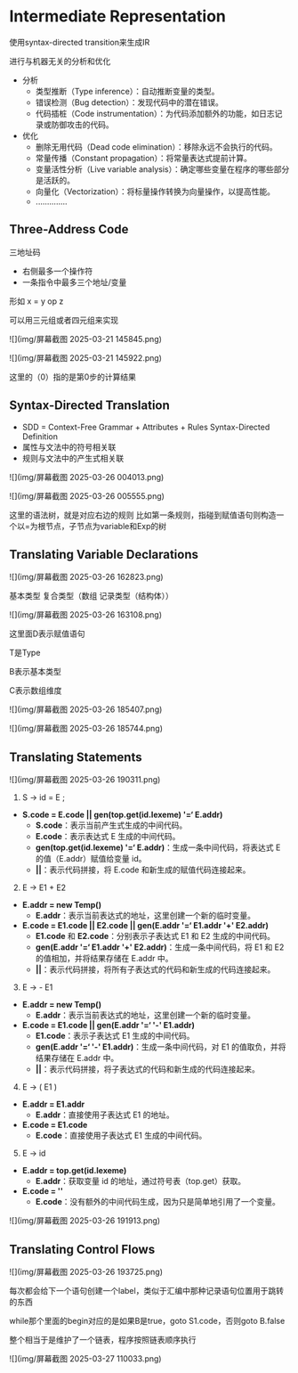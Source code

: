 # Intermediate Representation

使用syntax-directed transition来生成IR

进行与机器无关的分析和优化

- 分析
  - 类型推断（Type inference）：自动推断变量的类型。
  - 错误检测（Bug detection）：发现代码中的潜在错误。
  - 代码插桩（Code instrumentation）：为代码添加额外的功能，如日志记录或防御攻击的代码。
- 优化
  - 删除无用代码（Dead code elimination）：移除永远不会执行的代码。
  - 常量传播（Constant propagation）：将常量表达式提前计算。
  - 变量活性分析（Live variable analysis）：确定哪些变量在程序的哪些部分是活跃的。
  - 向量化（Vectorization）：将标量操作转换为向量操作，以提高性能。
  - ..............

## Three-Address Code

三地址码

- 右侧最多一个操作符
- 一条指令中最多三个地址/变量

形如 x = y op z

可以用三元组或者四元组来实现

![](img/屏幕截图 2025-03-21 145845.png)

![](img/屏幕截图 2025-03-21 145922.png)

这里的（0）指的是第0步的计算结果

## Syntax-Directed Translation

- SDD = Context-Free Grammar + Attributes + Rules     Syntax-Directed Definition
- 属性与文法中的符号相关联 
- 规则与文法中的产生式相关联

![](img/屏幕截图 2025-03-26 004013.png)

![](img/屏幕截图 2025-03-26 005555.png)

这里的语法树，就是对应右边的规则 比如第一条规则，指碰到赋值语句则构造一个以=为根节点，子节点为variable和Exp的树

## Translating Variable Declarations

![](img/屏幕截图 2025-03-26 162823.png)

基本类型 复合类型（数组 记录类型（结构体））

![](img/屏幕截图 2025-03-26 163108.png)

这里面D表示赋值语句 

T是Type

B表示基本类型

C表示数组维度

![](img/屏幕截图 2025-03-26 185407.png)

![](img/屏幕截图 2025-03-26 185744.png)

## Translating Statements

![](img/屏幕截图 2025-03-26 190311.png)

1. S → id = E ;

- **S.code = E.code || gen(top.get(id.lexeme) '=‘ E.addr)**
  - **S.code**：表示当前产生式生成的中间代码。
  - **E.code**：表示表达式 E 生成的中间代码。
  - **gen(top.get(id.lexeme) '=‘ E.addr)**：生成一条中间代码，将表达式 E 的值（E.addr）赋值给变量 id。
  - **||**：表示代码拼接，将 E.code 和新生成的赋值代码连接起来。

2. E → E1 + E2

- **E.addr = new Temp()**
  - **E.addr**：表示当前表达式的地址，这里创建一个新的临时变量。
- **E.code = E1.code || E2.code || gen(E.addr '=‘ E1.addr '+' E2.addr)**
  - **E1.code** 和 **E2.code**：分别表示子表达式 E1 和 E2 生成的中间代码。
  - **gen(E.addr '=‘ E1.addr '+' E2.addr)**：生成一条中间代码，将 E1 和 E2 的值相加，并将结果存储在 E.addr 中。
  - **||**：表示代码拼接，将所有子表达式的代码和新生成的代码连接起来。

3. E → - E1

- **E.addr = new Temp()**
  - **E.addr**：表示当前表达式的地址，这里创建一个新的临时变量。
- **E.code = E1.code || gen(E.addr '=‘ '-' E1.addr)**
  - **E1.code**：表示子表达式 E1 生成的中间代码。
  - **gen(E.addr '=‘ '-' E1.addr)**：生成一条中间代码，对 E1 的值取负，并将结果存储在 E.addr 中。
  - **||**：表示代码拼接，将子表达式的代码和新生成的代码连接起来。

4. E → ( E1 )

- **E.addr = E1.addr**
  - **E.addr**：直接使用子表达式 E1 的地址。
- **E.code = E1.code**
  - **E.code**：直接使用子表达式 E1 生成的中间代码。

5. E → id

- **E.addr = top.get(id.lexeme)**
  - **E.addr**：获取变量 id 的地址，通过符号表（top.get）获取。
- **E.code = ''**
  - **E.code**：没有额外的中间代码生成，因为只是简单地引用了一个变量。

![](img/屏幕截图 2025-03-26 191913.png)

## Translating Control Flows

![](img/屏幕截图 2025-03-26 193725.png)

每次都会给下一个语句创建一个label，类似于汇编中那种记录语句位置用于跳转的东西

while那个里面的begin对应的是如果B是true，goto S1.code，否则goto B.false

整个相当于是维护了一个链表，程序按照链表顺序执行

![](img/屏幕截图 2025-03-27 110033.png)

